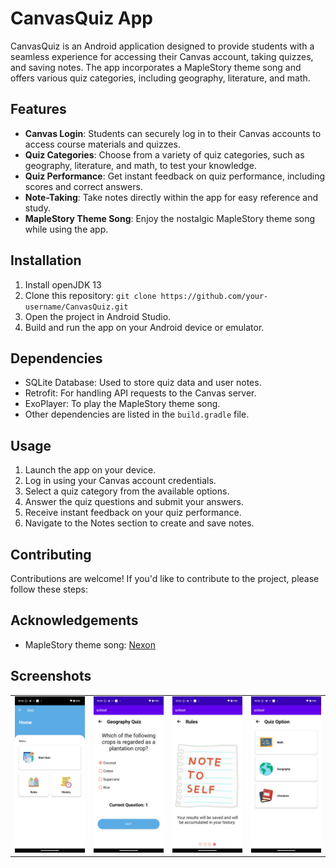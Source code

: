 # CanvasQuiz App

CanvasQuiz is an Android application designed to provide students with a seamless experience for accessing their Canvas account, taking quizzes, and saving notes. The app incorporates a MapleStory theme song and offers various quiz categories, including geography, literature, and math.

## Features

- **Canvas Login**: Students can securely log in to their Canvas accounts to access course materials and quizzes.
- **Quiz Categories**: Choose from a variety of quiz categories, such as geography, literature, and math, to test your knowledge.
- **Quiz Performance**: Get instant feedback on quiz performance, including scores and correct answers.
- **Note-Taking**: Take notes directly within the app for easy reference and study.
- **MapleStory Theme Song**: Enjoy the nostalgic MapleStory theme song while using the app.

## Installation
1. Install openJDK 13
2. Clone this repository: `git clone https://github.com/your-username/CanvasQuiz.git`
3. Open the project in Android Studio.
4. Build and run the app on your Android device or emulator.

## Dependencies

- SQLite Database: Used to store quiz data and user notes.
- Retrofit: For handling API requests to the Canvas server.
- ExoPlayer: To play the MapleStory theme song.
- Other dependencies are listed in the `build.gradle` file.

## Usage

1. Launch the app on your device.
2. Log in using your Canvas account credentials.
3. Select a quiz category from the available options.
4. Answer the quiz questions and submit your answers.
5. Receive instant feedback on your quiz performance.
6. Navigate to the Notes section to create and save notes.

## Contributing

Contributions are welcome! If you'd like to contribute to the project, please follow these steps:


## Acknowledgements

- MapleStory theme song: [Nexon](https://www.nexon.com/)

## Screenshots
<div align="center">
  <table>
    <tr>
      <td><img src="https://github.com/Maxlimgj/CanvasQuiz/raw/master/screenshots/home.jpg" alt="Home" width="200"></td>
      <td><img src="https://github.com/Maxlimgj/CanvasQuiz/raw/master/screenshots/geoquiz.jpg" alt="GeoQuiz" width="200"></td>
      <td><img src="https://github.com/Maxlimgj/CanvasQuiz/raw/master/screenshots/notetoself.jpg" alt="NoteToSelf" width="200"></td>
      <td><img src="https://github.com/Maxlimgj/CanvasQuiz/raw/master/screenshots/subjects.jpg" alt="Subjects" width="200"></td>
    </tr>
  </table>
</div>
